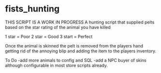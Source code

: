 # fists_hunting
THIS SCRIPT IS A WORK IN PROGRESS
A hunting script that supplied pelts based on the star rating of the animal you have killed

1 star = Poor
2 star = Good
3 start = Perfect

Once the animal is skinned the pelt is removed from the players hand getting rid of the annoying blip and adding the item to the players inventory.


To Do
-add more animals to config and SQL
-add a NPC buyer of skins although configurable in most store scripts already.
